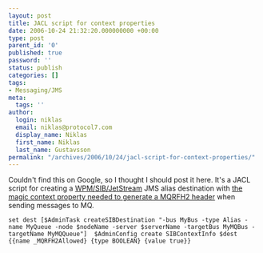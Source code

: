 ```yaml
---
layout: post
title: JACL script for context properties
date: 2006-10-24 21:32:20.000000000 +00:00
type: post
parent_id: '0'
published: true
password: ''
status: publish
categories: []
tags:
- Messaging/JMS
meta:
  tags: ''
author:
  login: niklas
  email: niklas@protocol7.com
  display_name: Niklas
  first_name: Niklas
  last_name: Gustavsson
permalink: "/archives/2006/10/24/jacl-script-for-context-properties/"
---
```

Couldn't find this on Google, so I thought I should post it here. It's a JACL script for creating a [WPM/SIB/JetStream](http://publib.boulder.ibm.com/infocenter/wasinfo/v6r0/index.jsp?topic=/com.ibm.websphere.pmc.express.doc/concepts/cjj0000_.html) JMS alias destination with [the magic context property needed to generate a MQRFH2 header](http://publib.boulder.ibm.com/infocenter/wasinfo/v6r0/index.jsp?topic=/com.ibm.websphere.pmc.express.doc/tasks/tjo0050_.html) when sending messages to MQ.

`
set dest [$AdminTask createSIBDestination "-bus MyBus -type Alias -name MyQueue -node $nodeName -server $serverName -targetBus MyMQBus -targetName MyMQQueue"] 
$AdminConfig create SIBContextInfo $dest {{name _MQRFH2Allowed} {type BOOLEAN} {value true}}
`

